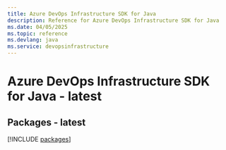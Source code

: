 ```yaml
---
title: Azure DevOps Infrastructure SDK for Java
description: Reference for Azure DevOps Infrastructure SDK for Java
ms.date: 04/05/2025
ms.topic: reference
ms.devlang: java
ms.service: devopsinfrastructure
---
```

# Azure DevOps Infrastructure SDK for Java - latest
## Packages - latest
[!INCLUDE [packages](devops-infrastructure-index.md)]